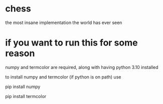 # chess
the most insane implementation the world has ever seen
# if you want to run this for some reason
numpy and termcolor are required, along with having python 3.10 installed

to install numpy and termcolor (if python is on path) use

pip install numpy

pip install termcolor

